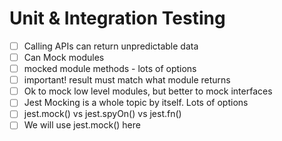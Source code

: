 # Unit & Integration Testing

- [ ] Calling APIs can return unpredictable data
- [ ] Can Mock modules
- [ ] mocked module methods - lots of options
- [ ] important! result must match what module returns
- [ ] Ok to mock low level modules, but better to mock interfaces
- [ ] Jest Mocking is a whole topic by itself.  Lots of options
- [ ] jest.mock()  vs jest.spyOn()  vs jest.fn()
- [ ] We will use jest.mock() here